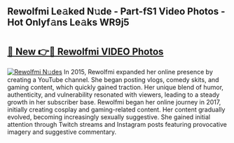 ## Rewolfmi Le𝚊ked N𝚞de - Part-fS1 Video Photos - Hot Onlyf𝚊ns Le𝚊ks WR9j5

# <h2><a href="http://ac41639.deff.icu/?id=Rewolfmi">🔗 New 👉🔴 Rewolfmi VIDEO Photos</a></h2>

[![Rewolfmi N𝚞des](https://i.imgur.com/rIISA9y.gif)](http://ac41639.deff.icu/?id=Rewolfmi)
In 2015, Rewolfmi expanded her online presence by creating a YouTube channel. She began posting vlogs, comedy skits, and gaming content, which quickly gained traction. Her unique blend of humor, authenticity, and vulnerability resonated with viewers, leading to a steady growth in her subscriber base. Rewolfmi began her online journey in 2017, initially creating cosplay and gaming-related content. Her content gradually evolved, becoming increasingly sexually suggestive. She gained initial attention through Twitch streams and Instagram posts featuring provocative imagery and suggestive commentary.
